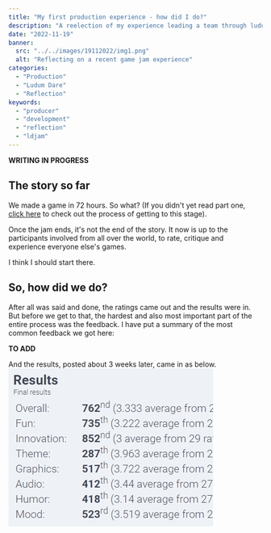 ```yaml
---
title: "My first production experience - how did I do?"
description: "A reelection of my experience leading a team through ludum dare 51 held in October 2022 online, and looking at the results."
date: "2022-11-19"
banner:
  src: "../../images/19112022/img1.png"
  alt: "Reflecting on a recent game jam experience"
categories:
  - "Production"
  - "Ludum Dare"
  - "Reflection"
keywords:
  - "producer"
  - "development"
  - "reflection"
  - "ldjam"
---
```


**WRITING IN PROGRESS**

## The story so far
We made a game in 72 hours. So what? (If you didn't yet read part one, <a href="https://baconeta.com/ldjam-51-reflection/">click here</a> to check out the process of getting to this stage).

Once the jam ends, it's not the end of the story. It now is up to the participants involved from all over the world, to rate, critique and experience everyone
else's games. 

I think I should start there.

## So, how did we do?

After all was said and done, the ratings came out and the results were in. But before we get to that, the hardest and also most important part of the entire process
was the feedback. I have put a summary of the most common feedback we got here:

**TO ADD**

And the results, posted about 3 weeks later, came in as below.
![ld51 results](../../images/19112022/img0.png "Final results for the ludum dare voting")

